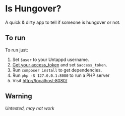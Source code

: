 # Is Hungover?

A quick & dirty app to tell if someone is hungover or not.

## To run

To run just:

1. Set `$user` to your Untappd username.
2. [Get your access_token](https://untappd.com/api/docs/v4#authentication) and set `$access_token`.
3. Run `composer install` to get dependencies.
4. Run `php -S 127.0.0.1:8080` to run a PHP server
5. Visit [http://localhost:8080/](http://localhost:8080/)

## Warning
*Untested, may not work*